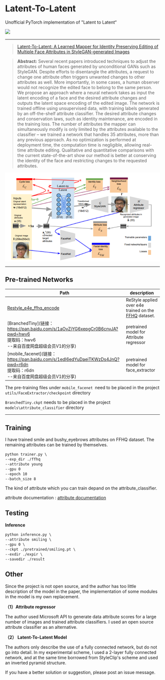 # Latent-To-Latent
Unofficial PyTorch implementation of "Latent to Latent“

![](https://github.com/850552586/Latent-To-Latent/blob/main/assets/smile.png)

----------------------------------------------------------------------------------

> [Latent-To-Latent: A Learned Mapper for Identity Preserving Editing of Multiple Face Attributes in StyleGAN-generated Images](https://openaccess.thecvf.com/content/WACV2022/papers/Khodadadeh_Latent_to_Latent_A_Learned_Mapper_for_Identity_Preserving_Editing_WACV_2022_paper.pdf)

> **Abstract:** Several recent papers introduced techniques to adjust the attributes of human faces generated by unconditional GANs such as StyleGAN. Despite efforts to disentangle the attributes, a request to change one attribute often triggers unwanted changes to other attributes as well. More importantly, in some cases, a human observer would not recognize the edited face to belong to the same person. We propose an approach where a neural network takes as input the latent encoding of a face and the desired attribute changes and outputs the latent space encoding of the edited image. The network is trained offline using unsupervised data, with training labels generated by an off-the-shelf attribute classifier. The desired attribute changes and conservation laws, such as identity maintenance, are encoded in the training loss. The number of attributes the mapper can simultaneously modify is only limited by the attributes available to the classifier – we trained a network that handles 35 attributes, more than any previous approach. As no optimization is performed at deployment time, the computation time is negligible, allowing real-time attribute editing. Qualitative and quantitative comparisons with the current state-of-the-art show our method is better at conserving the identity of the face and restricting changes to the requested attributes.

![image-20220419112318402](https://github.com/850552586/Latent-To-Latent/blob/main/assets/image-20220419112318402.png)

--------------------------------------------

## Pre-trained Networks

| Path                                                         | description                                                  |
| ------------------------------------------------------------ | ------------------------------------------------------------ |
| [Restyle_e4e_ffhq_encode](https://drive.google.com/file/d/1e2oXVeBPXMQoUoC_4TNwAWpOPpSEhE_e/view?usp=sharing) | ReStyle applied over e4e trained on the [FFHQ](https://github.com/NVlabs/ffhq-dataset) dataset. |
| [BranchedTiny](链接：https://pan.baidu.com/s/1aOvZjYG6xepgCr0B6cnvJA?pwd=hwv6 <br/>提取码：hwv6 <br/>--来自百度网盘超级会员V1的分享) | pretrained model for Attribute regressor                     |
| [mobile_facenet](链接：https://pan.baidu.com/s/1edI6edYuDaeiTKWzDs4JnQ?pwd=r6dn <br/>提取码：r6dn <br/>--来自百度网盘超级会员V1的分享) | pretrained model for face_extractor                          |

The pre-training files under `mobile_facenet `need to be placed in the project `utils/FaceExtractor/checkpoint` directory

`BranchedTiny.ckpt` needs to be placed in the project `models\attribute_classifier` directory

--------------------------------------------------------------------

## Training

I have trained smile and bushy_eyebrows attributes on FFHQ dataset. The remaining attributes can be trained by themselves.

```shell
python trainer.py \
--exp_dir ./ffhq
--attribute young
--gpu 0
--epoch 10
--batch_size 8
```

The kind of attribute which you can train depand on the attribute_classifier.

attribute documentation : [attribute documentation](https://github.com/850552586/Latent-To-Latent/blob/main/models/attribute_classifier/attributes_list.md)

## Testing

**Inference**

```shell
python inference.py \
--attribute smiling \
--gpu 0 \
--ckpt ./pretrained/smiling.pt \
--exdir ./expir \
--savedir ./result
```

## Other

Since the project is not open source, and the author has too little description of the model in the paper, the implementation of some modules in the model is my own replacement.

**（1）Attribute regressor**

The author used Microsoft API to generate data attribute scores for a large number of images and trained attribute classifiers. I used an open source attribute classifier as an alternative.

**（2） Latent-To-Latent Model**

The authors only describe the use of a fully connected network, but do not go into detail. In my experimental scheme, I used a 2-layer fully connected network, and at the same time borrowed from StyleClip's scheme and used an inverted pyramid structure.

If you have a better solution or suggestion, please post an issue message.

